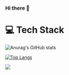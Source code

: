 ### Hi there 👋

<!--
**KiteJun92/KiteJun92** is a ✨ _special_ ✨ repository because its `README.md` (this file) appears on your GitHub profile.

Here are some ideas to get you started:

- 🔭 I’m currently working on ...
- 🌱 I’m currently learning ...
- 👯 I’m looking to collaborate on ...
- 🤔 I’m looking for help with ...
- 💬 Ask me about ...
- 📫 How to reach me: ...
- 😄 Pronouns: ...
- ⚡ Fun fact: ...
-->

# 💻 Tech Stack


![Anurag's GitHub stats](https://github-readme-stats.vercel.app/api?username=KiteJun92&show_icons=true)


[![Top Langs](https://github-readme-stats.vercel.app/api/top-langs/?username=KiteJun92)](https://github.com/anuraghazra/github-readme-stats)


<img src="https://img.shields.io/badge/Velog-20C997?style=flat-square&logo=simpleicons에서_아이콘이름&logoColor=white"/>
